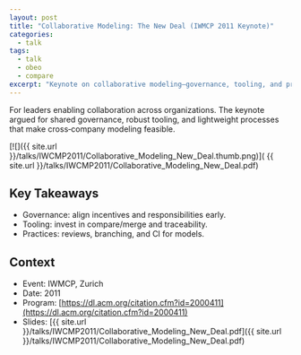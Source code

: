 ```yaml
---
layout: post
title: "Collaborative Modeling: The New Deal (IWMCP 2011 Keynote)"
categories:
  - talk
tags:
  - talk
  - obeo
  - compare
excerpt: "Keynote on collaborative modeling—governance, tooling, and practices to work across organizations."
---
```


For leaders enabling collaboration across organizations. The keynote argued for shared governance, robust tooling, and lightweight processes that make cross‑company modeling feasible.

[![]({{ site.url }}/talks/IWCMP2011/Collaborative_Modeling_New_Deal.thumb.png)]( {{ site.url }}/talks/IWCMP2011/Collaborative_Modeling_New_Deal.pdf)


## Key Takeaways
- Governance: align incentives and responsibilities early.
- Tooling: invest in compare/merge and traceability.
- Practices: reviews, branching, and CI for models.

## Context
- Event: IWMCP, Zurich
- Date: 2011
- Program: [https://dl.acm.org/citation.cfm?id=2000411](https://dl.acm.org/citation.cfm?id=2000411)
- Slides: [{{ site.url }}/talks/IWCMP2011/Collaborative_Modeling_New_Deal.pdf]({{ site.url }}/talks/IWCMP2011/Collaborative_Modeling_New_Deal.pdf)
